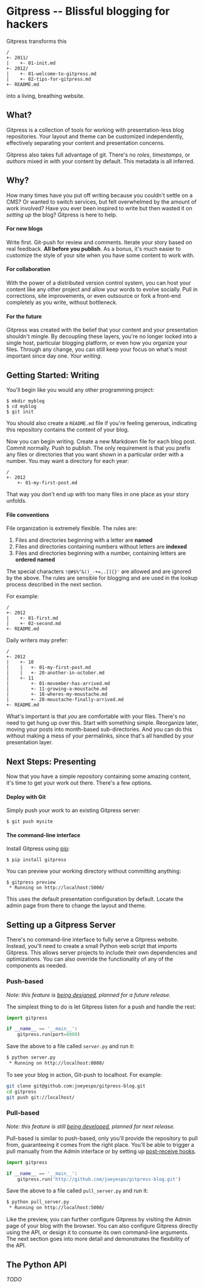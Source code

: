 Gitpress -- Blissful blogging for hackers
=========================================

Gitpress transforms this

    /
    +- 2011/
    |    +- 01-init.md
    +- 2012/
    |    +- 01-welcome-to-gitpress.md
    |    +- 02-tips-for-gitpress.md
    +- README.md

into a living, breathing website.


What?
-----

Gitpress is a collection of tools for working with presentation-less blog
repositories. Your layout and theme can be customized independently,
effectively separating your content and presentation concerns.

Gitpress also takes full advantage of git. There's no *roles*, *timestamps*, or
*authors* mixed in with your content by default. This metadata is all inferred.


Why?
----

How many times have you put off writing because you couldn't settle on a CMS?
Or wanted to switch services, but felt overwhelmed by the amount of work
involved? Have you ever been inspired to write but then wasted it on *setting
up* the blog? Gitpress is here to help.

#### For new blogs

Write first. Git-push for review and comments. Iterate your story based on real
feedback. **All before you publish**. As a bonus, it's much easier to customize
the style of your site when you have some content to work with.

#### For collaboration

With the power of a distributed version control system, you can host your
content like any other project and allow your words to evolve socially. Pull
in corrections, site improvements, or even outsource or fork a front-end
completely as you write, without bottleneck.

#### For the future

Gitpress was created with the belief that your content and your presentation
shouldn't mingle. By decoupling these layers, you're no longer locked into a
single host, particular blogging platform, or even how you organize your files.
Through any change, you can still keep your focus on what's most important
since day one. *Your writing*.


Getting Started: Writing
------------------------

You'll begin like you would any other programming project:

    $ mkdir myblog
    $ cd myblog
    $ git init

You should also create a `README.md` file if you're feeling generous,
indicating this repository contains the content of your blog.

Now you can begin writing. Create a new Markdown file for each blog post.
Commit normally. Push to publish. The only requirement is that you prefix
any files or directories that you want shown in a particular order with a
number. You may want a directory for each year:

    /
    +- 2012
        +- 01-my-first-post.md

That way you don't end up with too many files in one place as
your story unfolds.

#### File conventions

File organization is extremely flexible. The rules are:

1. Files and directories beginning with a letter are **named**
3. Files and directories containing numbers without letters are **indexed**
2. Files and directories beginning with a number,
   containing letters are **ordered named**

The special characters `!@#$%^&()_-+=,.[]{}'` are allowed and are ignored by the above.
The rules are sensible for blogging and are used in the lookup process
described in the next section.

For example:

    /
    +- 2012
    |    +- 01-first.md
    |    +- 02-second.md
    +- README.md

Daily writers may prefer:

    /
    +- 2012
    |    +- 10
    |    |   +- 01-my-first-post.md
    |    |   +- 20-another-in-october.md
    |    +- 11
    |        +- 01-movember-has-arrived.md
    |        +- 11-growing-a-moustache.md
    |        +- 18-wheres-my-moustache.md
    |        +- 28-moustache-finally-arrived.md
    +- README.md

What's important is that *you* are comfortable with your files. There's no need
to get hung up over this. Start with something simple. Reorganize later, moving
your posts into month-based sub-directories. And you can do this without making
a mess of your permalinks, since that's all handled by your presentation layer.


Next Steps: Presenting
----------------------

Now that you have a simple repository containing some amazing content, it's
time to get your work out there. There's a few options.

#### Deploy with Git

Simply push your work to an existing Gitpress server:

    $ git push mysite

#### The command-line interface

Install Gitpress using [pip][]:

    $ pip install gitpress

You can preview your working directory without committing anything:

    $ gitpress preview
     * Running on http://localhost:5000/

This uses the default presentation configuration by default. Locate the admin
page from there to change the layout and theme.


Setting up a Gitpress Server
----------------------------

There's no command-line interface to fully serve a Gitpress website. Instead,
you'll need to create a small Python web script that imports Gitpress. This
allows server projects to include their own dependencies and optimizations.
You can also override the functionality of any of the components as needed.

### Push-based

*Note: this feature is [being designed](#4), planned for a future release.*

The simplest thing to do is let Gitpress listen for a push and handle the rest:

```python
import gitpress

if __name__ == '__main__':
    gitpress.run(port=8080)
```

Save the above to a file called `server.py` and run it:

```bash
$ python server.py
 * Running on http://localhost:8080/
```

To see your blog in action, Git-push to localhost. For example:

```bash
git clone git@github.com:joeyespo/gitpress-blog.git
cd gitpress
git push git://localhost/
```

### Pull-based

*Note: this feature is still [being developed](#3), planned for next release.*

Pull-based is similar to push-based, only you'll provide the repository to pull
from, guaranteeing it comes from the right place. You'll be able to trigger a
pull manually from the Admin interface or by setting up [post-receive hooks][].

```python
import gitpress

if __name__ == '__main__':
    gitpress.run('http://github.com/joeyespo/gitpress-blog.git')
```

Save the above to a file called `pull_server.py` and run it:

```bash
$ python pull_server.py
 * Running on http://localhost:5000/
```

Like the preview, you can further configure Gitpress by visiting the Admin page
of your blog with the browser. You can also configure Gitpress directly using
the API, or design it to consume its own command-line arguments. The next
section goes into more detail and demonstrates the flexibility of the API.


The Python API
--------------

*TODO*


[pip]: http://pypi.python.org/pypi/pip
[post-receive hooks]: https://help.github.com/articles/post-receive-hooks
